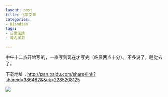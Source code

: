 ```yaml
---
layout: post
title: 化学文章
categories:
- Diandian
tags:
- 日常生活
- 课内学习

---
```

<p>中午十二点开始写的，一直写到现在才写完（临晨两点十分）。不多说了，睡觉去了。</p>
<p>下载地址：<a href="http://pan.baidu.com/share/link?shareid=386482&amp;amp&amp;uk=2285208125">http://pan.baidu.com/share/link?shareid=386482&amp;&amp;uk=2285208125 </a></p>
<p class="edui-filter-align-center"><img src="http://m1.img.srcdd.com/farm4/d/2013/0408/17/78480B6B3ADD5A2C8BE34133FCD56721_B500_900_500_639.PNG" /><br /></p>
